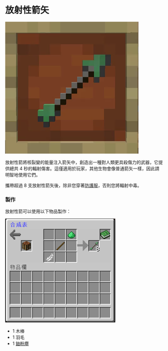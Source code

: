 # 放射性箭矢

![](<../.gitbook/assets/ezgif.com-gif-maker (1) (2).png>)

放射性箭將核裂變的能量注入箭矢中，創造出一種對人類更具殺傷力的武器，它提供總共 4 秒的輻射傷害。這僅適用於玩家，其他生物會像普通箭矢一樣，因此請明智地使用它們。

攜帶超過 8 支放射性箭矢後，除非您穿著[防護服](hazmat-armor.md)，否則您將輻射中毒。

### 製作

放射性箭可以使用以下物品製作：

![](<../.gitbook/assets/image (91).png>)

* 1 木棒
* 1 羽毛
* 1 [鈾粉塵](uranium-dust.md)
